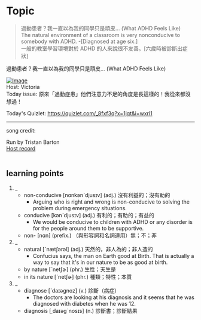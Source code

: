 # Topic

> 過動患者？我一直以為我的同學只是頑皮...  (What ADHD Feels Like) <br>
> The natural environment of a classroom is very nonconducive to somebody with ADHD. -[Diagnosed at age six.] <br>
> 一般的教室學習環境對於 ADHD 的人來說很不友善。[六歲時被診斷出症狀]



過動患者？我一直以為我的同學只是頑皮...  (What ADHD Feels Like) <br>

[![Image](https://cdn.voicetube.com/assets/thumbnails/NL483G4xKu0.jpg)](https://www.youtube.com/embed/NL483G4xKu0?rel=0&showinfo=0&cc_load_policy=0&controls=1&autoplay=1&iv_load_policy=3&playsinline=1&wmode=transparent&start=31&end=39&enablejsapi=1&origin=https://tw.voicetube.com&widgetid=1)<br>
Host: Victoria
<br>Today issue: 原來「過動症患」他們注意力不足的角度是長這樣的！我從來都沒想過！

Today's Quizlet: https://quizlet.com/_8fxf3q?x=1jqt&i=wxrl1



------

song credit:

Run by Tristan Barton
<br>
[Host record](https://cdn.voicetube.com/tmp/everyday_records/victoria_vt_19881/4251.mp3)
<br><br>
## learning points
1. _
	* non-conducive [nɑnkənˋdjusɪv] (adj.) 沒有利益的；沒有助的
		- Arguing who is right and wrong is non-conducive to solving the problem during emergency situations.
	* conducive [kənˋdjusɪv] (adj.) 有利的；有助的；有益的
		- We would be conducive to children with ADHD or any disorder is for the people around them to be supportive.
	* non- [nɑn] (prefix.) （與形容詞和名詞連用）無；不；非
2. _
	* natural [ˋnætʃərəl] (adj.) 天然的，非人為的；非人造的
		- Confucius says, the man on Earth good at Birth. That is actually a way to say that it's in our nature to be as good at birth.
	* by nature [ˋnetʃɚ] (phr.) 生性；天生是
	* in its nature [ˋnetʃɚ] (phr.) 種類；特性；本質
3. _
	* diagnose [ˋdaɪəgnoz] (v.) 診斷（病症）
		- The doctors are looking at his diagnosis and it seems that he was diagnosed with diabetes when he was 12.
	* diagnosis [͵daɪəgˋnosɪs] (n.) 診斷書；診斷結果

